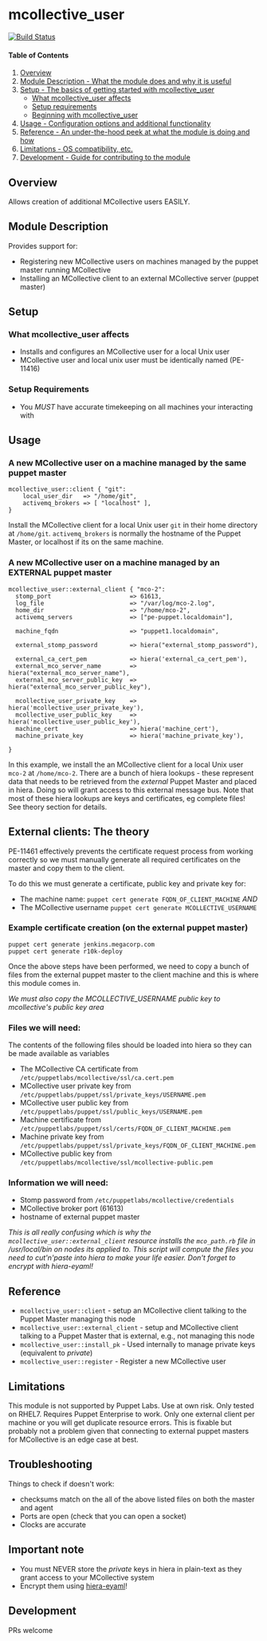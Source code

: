 # mcollective_user
[![Build Status](https://travis-ci.org/GeoffWilliams/geoffwilliams-mcollective_user.svg)](https://travis-ci.org/GeoffWilliams/geoffwilliams-mcollective_user)

#### Table of Contents

1. [Overview](#overview)
2. [Module Description - What the module does and why it is useful](#module-description)
3. [Setup - The basics of getting started with mcollective_user](#setup)
    * [What mcollective_user affects](#what-mcollective_user-affects)
    * [Setup requirements](#setup-requirements)
    * [Beginning with mcollective_user](#beginning-with-mcollective_user)
4. [Usage - Configuration options and additional functionality](#usage)
5. [Reference - An under-the-hood peek at what the module is doing and how](#reference)
5. [Limitations - OS compatibility, etc.](#limitations)
6. [Development - Guide for contributing to the module](#development)

## Overview

Allows creation of additional MCollective users EASILY.

## Module Description

Provides support for:
* Registering new MCollective users on machines managed by the puppet master
  running MCollective
* Installing an MCollective client to an external MCollective server (puppet master)

## Setup

### What mcollective_user affects

* Installs and configures an MCollective user for a local Unix user
* MCollective user and local unix user must be identically named (PE-11416)

### Setup Requirements

* You *MUST* have accurate timekeeping on all machines your interacting with

## Usage

### A new MCollective user on a machine managed by the same puppet master
```puppet
mcollective_user::client { "git":
    local_user_dir   => "/home/git",
    activemq_brokers => [ "localhost" ],
}
```
Install the MCollective client for a local Unix user `git` in their home directory at `/home/git`.  `activemq_brokers` is normally the hostname of the Puppet Master, or localhost if its on the same machine.  


### A new MCollective user on a machine managed by an EXTERNAL puppet master
```puppet
mcollective_user::external_client { "mco-2":
  stomp_port                      => 61613,
  log_file                        => "/var/log/mco-2.log",
  home_dir                        => "/home/mco-2",
  activemq_servers                => ["pe-puppet.localdomain"],

  machine_fqdn                    => "puppet1.localdomain",

  external_stomp_password         => hiera("external_stomp_password"),

  external_ca_cert_pem            => hiera('external_ca_cert_pem'),
  external_mco_server_name        => hiera("external_mco_server_name"),
  external_mco_server_public_key  => hiera("external_mco_server_public_key"),

  mcollective_user_private_key    => hiera('mcollective_user_private_key'),
  mcollective_user_public_key     => hiera('mcollective_user_public_key'),
  machine_cert                    => hiera('machine_cert'),
  machine_private_key             => hiera('machine_private_key'),

}
```
In this example, we install the an MCollective client for a local Unix user `mco-2` at `/home/mco-2`.  There are a bunch of hiera lookups - these represent data that needs to be retrieved from the *external* Puppet Master and placed in hiera.  Doing so will grant access to this external message bus.  Note that most of these hiera lookups are keys and certificates, eg complete files!  See theory section for details.

## External clients:  The theory
PE-11461 effectively prevents the certificate request process from working
correctly so we must manually generate all required certificates on the master
and copy them to the client.

To do this we must generate a certificate, public key and private key for:
* The machine name:  `puppet cert generate FQDN_OF_CLIENT_MACHINE`
_AND_
* The MCollective username `puppet cert generate MCOLLECTIVE_USERNAME`

### Example certificate creation (on the external puppet master)
```shell
puppet cert generate jenkins.megacorp.com
puppet cert generate r10k-deploy
```

Once the above steps have been performed, we need to copy a bunch of files from the external puppet master to the client machine and this is where this module comes in.

*We must also copy the MCOLLECTIVE_USERNAME public key to mcollective's public key area*

### Files we will need:
The contents of the following files should be loaded into hiera so they can be made available as variables
* The MCollective CA certificate from `/etc/puppetlabs/mcollective/ssl/ca.cert.pem`
* MCollective user private key from `/etc/puppetlabs/puppet/ssl/private_keys/USERNAME.pem`
* MCollective user public key from `/etc/puppetlabs/puppet/ssl/public_keys/USERNAME.pem`
* Machine certificate from `/etc/puppetlabs/puppet/ssl/certs/FQDN_OF_CLIENT_MACHINE.pem`
* Machine private key from `/etc/puppetlabs/puppet/ssl/private_keys/FQDN_OF_CLIENT_MACHINE.pem`
* MCollective public key from `/etc/puppetlabs/mcollective/ssl/mcollective-public.pem`

### Information we will need:
* Stomp password from `/etc/puppetlabs/mcollective/credentials`
* MCollective broker port (61613)
* hostname of external puppet master

*This is all really confusing which is why the `mcollective_user::external_client` resource installs the `mco_path.rb` file in /usr/local/bin on nodes its applied to.  This script will compute the files you need to cut'n'paste into hiera to make your life easier.  Don't forget to encrypt with hiera-eyaml!*

## Reference

* `mcollective_user::client` - setup an MCollective client talking to the Puppet Master managing this node
* `mcollective_user::external_client` - setup and MCollective client talking to a Puppet Master that is external, e.g., not managing this node
* `mcollective_user::install_pk` - Used internally to manage private keys (equivalent to _private_)
* `mcollective_user::register` - Register a new MCollective user

## Limitations

This module is not supported by Puppet Labs.  Use at own risk.  Only tested on RHEL7.  Requires Puppet Enterprise to work.  Only one external client per machine or you will get duplicate resource errors.  This is fixable but probably not a problem given that connecting to external puppet masters for MCollective is an edge case at best.

## Troubleshooting
Things to check if doesn't work:
* checksums match on the all of the above listed files on both the master and agent
* Ports are open (check that you can open a socket)
* Clocks are accurate

## Important note
* You must NEVER store the *private* keys in hiera in plain-text as they grant access to your MCollective system
* Encrypt them using [hiera-eyaml](https://github.com/TomPoulton/hiera-eyaml)!


## Development

PRs welcome
